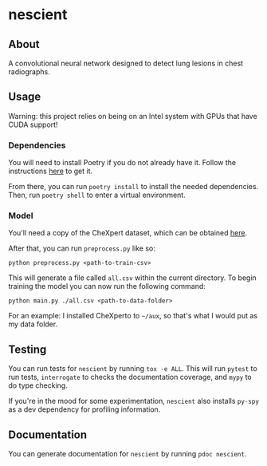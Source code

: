 
# nescient
## About
A convolutional neural network designed to detect lung lesions in chest radiographs.

## Usage
Warning: this project relies on being on an Intel system with GPUs that have CUDA support!

### Dependencies
You will need to install Poetry if you do not already have it. Follow the instructions [here](https://github.com/python-poetry/poetry#installation) to get it.

From there, you can run `poetry install` to install the needed dependencies. Then, run `poetry shell` to enter a virtual environment.

### Model
You'll need a copy of the CheXpert dataset, which can be obtained [here](https://stanfordmlgroup.github.io/competitions/chexpert/). 

After that, you can run `preprocess.py` like so: 
```
python preprocess.py <path-to-train-csv>
```

This will generate a file called `all.csv` within the current directory. To begin training the model you can now run the following command:
```
python main.py ./all.csv <path-to-data-folder>
```
For an example: I installed CheXperto to `~/aux`, so that's what I would put as my data folder.

## Testing
You can run tests for `nescient` by running `tox -e ALL`. This will run `pytest` to run tests, `interrogate` to checks the documentation coverage, and `mypy` to do type checking.

If you're in the mood for some experimentation, `nescient` also installs `py-spy` as a dev dependency for profiling information.

## Documentation
You can generate documentation for `nescient` by running `pdoc nescient`.
